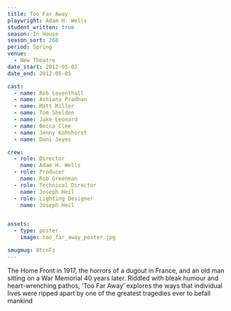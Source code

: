 ```yaml
---
title: Too Far Away
playwright: Adam H. Wells
student_written: true
season: In House
season_sort: 260
period: Spring
venue:
  - New Theatre
date_start: 2012-05-02
date_end: 2012-05-05

cast:
  - name: Rob Leventhall
  - name: Ashiana Pradhan
  - name: Matt Miller
  - name: Tom Sheldon
  - name: Jake Leonard
  - name: Becca Clee
  - name: Jenny Kohnhorst
  - name: Dani Jeyes

crew:
  - role: Director
    name: Adam H. Wells
  - role: Producer
    name: Rob Greenman
  - role: Technical Director
    name: Joseph Heil
  - role: Lighting Designer
    name: Joseph Heil


assets:
  - type: poster
    image: too_far_away_poster.jpg

smugmug: 8tcnFz
---
```


The Home Front in 1917, the horrors of a dugout in France, and an old man sitting on a War Memorial 40 years later. Riddled with bleak humour and heart-wrenching pathos, ‘Too Far Away’ explores the ways that individual lives were ripped apart by one of the greatest tragedies ever to befall mankind
